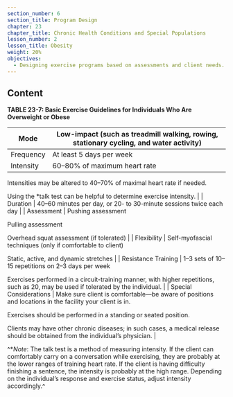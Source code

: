 ```yaml
---
section_number: 6
section_title: Program Design
chapter: 23
chapter_title: Chronic Health Conditions and Special Populations
lesson_number: 2
lesson_title: Obesity
weight: 20%
objectives:
  - Designing exercise programs based on assessments and client needs.
---
```


## Content
**TABLE 23-7: Basic Exercise Guidelines for Individuals Who Are Overweight or Obese**

| Mode | Low-impact (such as treadmill walking, rowing, stationary cycling, and water activity) |
|---|---|
| Frequency | At least 5 days per week |
| Intensity | 60–80% of maximum heart rate

Intensities may be altered to 40–70% of maximal heart rate if needed.

Using the *talk test can be helpful to determine exercise intensity. |
| Duration | 40–60 minutes per day, or 20- to 30-minute sessions twice each day |
| Assessment | Pushing assessment

Pulling assessment

Overhead squat assessment (if tolerated) |
| Flexibility | Self-myofascial techniques (only if comfortable to client)

Static, active, and dynamic stretches |
| Resistance Training | 1–3 sets of 10–15 repetitions on 2–3 days per week

Exercises performed in a circuit-training manner, with higher repetitions, such as 20, may be used if tolerated by the individual. |
| Special Considerations | Make sure client is comfortable—be aware of positions and locations in the facility your client is in.

Exercises should be performed in a standing or seated position.

Clients may have other chronic diseases; in such cases, a medical release should be obtained from the individual’s physician. |

^**Note*: The talk test is a method of measuring intensity. If the client can comfortably carry on a conversation while exercising, they are probably at the lower ranges of training heart rate. If the client is having difficulty finishing a sentence, the intensity is probably at the high range. Depending on the individual’s response and exercise status, adjust intensity accordingly.^